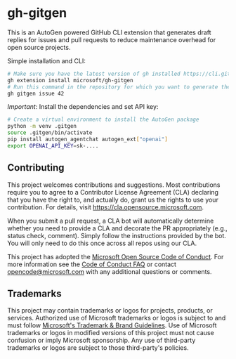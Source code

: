 # gh-gitgen

This is an AutoGen powered GitHub CLI extension that generates draft replies for issues and pull requests
to reduce maintenance overhead for open source projects.

Simple installation and CLI:

   ```bash
   # Make sure you have the latest version of gh installed https://cli.github.com
   gh extension install microsoft/gh-gitgen
   # Run this command in the repository for which you want to generate the draft reply
   gh gitgen issue 42
   ```

*Important*: Install the dependencies and set API key:

   ```bash
   # Create a virtual environment to install the AutoGen package
   python -m venv .gitgen
   source .gitgen/bin/activate
   pip install autogen_agentchat autogen_ext["openai"]
   export OPENAI_API_KEY=sk-....
   ```

## Contributing

This project welcomes contributions and suggestions.  Most contributions require you to agree to a
Contributor License Agreement (CLA) declaring that you have the right to, and actually do, grant us
the rights to use your contribution. For details, visit https://cla.opensource.microsoft.com.

When you submit a pull request, a CLA bot will automatically determine whether you need to provide
a CLA and decorate the PR appropriately (e.g., status check, comment). Simply follow the instructions
provided by the bot. You will only need to do this once across all repos using our CLA.

This project has adopted the [Microsoft Open Source Code of Conduct](https://opensource.microsoft.com/codeofconduct/).
For more information see the [Code of Conduct FAQ](https://opensource.microsoft.com/codeofconduct/faq/) or
contact [opencode@microsoft.com](mailto:opencode@microsoft.com) with any additional questions or comments.

## Trademarks

This project may contain trademarks or logos for projects, products, or services. Authorized use of Microsoft 
trademarks or logos is subject to and must follow 
[Microsoft's Trademark & Brand Guidelines](https://www.microsoft.com/en-us/legal/intellectualproperty/trademarks/usage/general).
Use of Microsoft trademarks or logos in modified versions of this project must not cause confusion or imply Microsoft sponsorship.
Any use of third-party trademarks or logos are subject to those third-party's policies.
